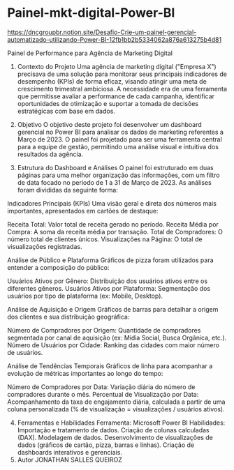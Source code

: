# Painel-mkt-digital-Power-BI

https://dncgroupbr.notion.site/Desafio-Crie-um-painel-gerencial-automatizado-utilizando-Power-BI-12fb1bb2b5334062a876a613275b4d81

Painel de Performance para Agência de Marketing Digital
1. Contexto do Projeto
Uma agência de marketing digital ("Empresa X") precisava de uma solução para monitorar seus principais indicadores de desempenho (KPIs) de forma eficaz, visando atingir uma meta de crescimento trimestral ambiciosa. A necessidade era de uma ferramenta que permitisse avaliar a performance de cada campanha, identificar oportunidades de otimização e suportar a tomada de decisões estratégicas com base em dados.

2. Objetivo
O objetivo deste projeto foi desenvolver um dashboard gerencial no Power BI para analisar os dados de marketing referentes a Março de 2023. O painel foi projetado para ser uma ferramenta central para a equipe de gestão, permitindo uma análise visual e intuitiva dos resultados da agência.

3. Estrutura do Dashboard e Análises
O painel foi estruturado em duas páginas para uma melhor organização das informações, com um filtro de data focado no período de 1 a 31 de Março de 2023. As análises foram divididas da seguinte forma:

Indicadores Principais (KPIs)
Uma visão geral e direta dos números mais importantes, apresentados em cartões de destaque:

Receita Total: Valor total de receita gerado no período.
Receita Média por Compra: A soma da receita média por transação.
Total de Compradores: O número total de clientes únicos.
Visualizações na Página: O total de visualizações registradas.

Análise de Público e Plataforma
Gráficos de pizza foram utilizados para entender a composição do público:

Usuários Ativos por Gênero: Distribuição dos usuários ativos entre os diferentes gêneros.
Usuários Ativos por Plataforma: Segmentação dos usuários por tipo de plataforma (ex: Mobile, Desktop).

Análise de Aquisição e Origem
Gráficos de barras para detalhar a origem dos clientes e sua distribuição geográfica:

Número de Compradores por Origem: Quantidade de compradores segmentada por canal de aquisição (ex: Mídia Social, Busca Orgânica, etc.).
Número de Usuários por Cidade: Ranking das cidades com maior número de usuários.


Análise de Tendências Temporais
Gráficos de linha para acompanhar a evolução de métricas importantes ao longo do tempo:

Número de Compradores por Data: Variação diária do número de compradores durante o mês.
Percentual de Visualização por Data: Acompanhamento da taxa de engajamento diária, calculada a partir de uma coluna personalizada (% de visualização = visualizações / usuários ativos).


4. Ferramentas e Habilidades
Ferramenta: Microsoft Power BI
Habilidades:
Importação e tratamento de dados.
Criação de colunas calculadas (DAX).
Modelagem de dados.
Desenvolvimento de visualizações de dados (gráficos de cartão, pizza, barras e linhas).
Criação de dashboards interativos e gerenciais.
5. Autor
JONATHAN SALLES QUEIROZ
